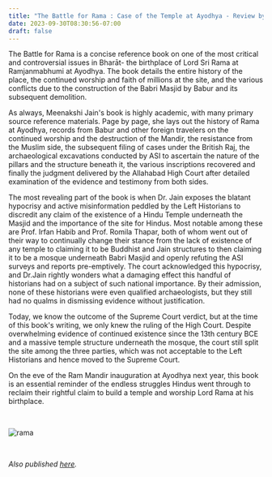 ```yaml
---
title: "The Battle for Rama : Case of the Temple at Ayodhya - Review by Abhishek Desikan"
date: 2023-09-30T08:30:56-07:00
draft: false
---
```


The Battle for Rama is a concise reference book on one of the most critical and controversial issues in Bharāt- the birthplace of Lord Sri Rama at Ramjanmabhumi at Ayodhya. The book details the entire history of the place, the continued worship and faith of millions at the site, and the various conflicts due to the construction of the Babri Masjid by Babur and its subsequent demolition.

As always, Meenakshi Jain's book is highly academic, with many primary source reference materials. Page by page, she lays out the history of Rama at Ayodhya, records from Babur and other foreign travelers on the continued worship and the destruction of the Mandir, the resistance from the Muslim side, the subsequent filing of cases under the British Raj, the archaeological excavations conducted by ASI to ascertain the nature of the pillars and the structure beneath it, the various inscriptions recovered and finally the judgment delivered by the Allahabad High Court after detailed examination of the evidence and testimony from both sides.

The most revealing part of the book is when Dr. Jain exposes the blatant hypocrisy and active misinformation peddled by the Left Historians to discredit any claim of the existence of a Hindu Temple underneath the Masjid and the importance of the site for Hindus. Most notable among these are Prof. Irfan Habib and Prof. Romila Thapar, both of whom went out of their way to continually change their stance from the lack of existence of any temple to claiming it to be Buddhist and Jain structures to then claiming it to be a mosque underneath Babri Masjid and openly refuting the ASI surveys and reports pre-emptively. The court acknowledged this hypocrisy, and Dr.Jain rightly wonders what a damaging effect this handful of historians had on a subject of such national importance. By their admission, none of these historians were even qualified archaeologists, but they still had no qualms in dismissing evidence without justification.

Today, we know the outcome of the Supreme Court verdict, but at the time of this book's writing, we only knew the ruling of the High Court. Despite overwhelming evidence of continued existence since the 13th century BCE and a massive temple structure underneath the mosque, the court still split the site among the three parties, which was not acceptable to the Left Historians and hence moved to the Supreme Court.

On the eve of the Ram Mandir inauguration at Ayodhya next year, this book is an essential reminder of the endless struggles Hindus went through to reclaim their rightful claim to build a temple and worship Lord Rama at his birthplace.

&nbsp;&nbsp;

![rama](/rama.jpg)

&nbsp;&nbsp;

*Also published [here](https://www.goodreads.com/review/show/5798420119).*
